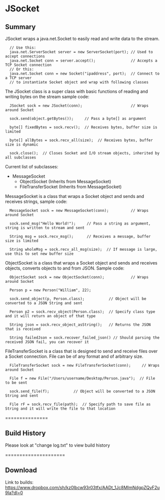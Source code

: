 JSocket
===============


Summary
----------

JSocket wraps a java.net.Socket to easily read and write data to the stream.

      // Use this:
      java.net.ServerSocket server = new ServerSocket(port); // Used to accept connections
      java.net.Socket conn = server.accept();                // Accepts a TCP Socket connection
      // Or this:
      java.net.Socket conn = new Socket("ipaddress", port);  // Connect to a TCP server
      // to instantiate Socket object and wrap with following classes


The JSocket class is a super class with basic functions of reading and writing bytes on the stream
sample code:

      JSocket sock = new JSocket(conn);                      // Wraps around Socket
      
      sock.send(object.getBytes());     // Pass a byte[] as argument
      
      byte[] fixedBytes = sock.recv();  // Receives bytes, buffer size is limited
      
      byte[] allBytes = sock.recv_all(size);  // Receives bytes, buffer size is dynamic
      
      sock.close();  // Closes Socket and I/O stream objects, inherited by all subclasses

Current list of subclasses:

- MessageSocket
  - ObjectSocket (Inherits from MessageSocket)
  - FileTransferSocket (Inherits from MessageSocket)
   
MessageSocket is a class that wraps a Socket object and sends and receives strings, sample code:

      MessageSocket sock = new MessageSocket(conn);          // Wraps around Socket
  
      sock.send_msg("Hello World!");     // Pass a string as argument, string is written to stream and sent
  
      String msg = sock.recv_msg();      // Receives a message, buffer size is limited
  
      String wholeMsg = sock.recv_all_msg(size);  // If message is large, use this to set new buffer size
      
ObjectSocket is a class that wraps a Socket object and sends and receives objects, converts objects to and from JSON.
Sample code:

      ObjectSocket sock = new ObjectSocket(conn);            // Wraps around Socket
      
      Person p = new Person("William", 22);
      
      sock.send_object(p, Person.class);           // Object will be converted to a JSON String and sent
      
      Person p2 = sock.recv_object(Person.class);  // Specify class type and it will return an object of that type
      
      String json = sock.recv_object_asString();   // Returns the JSON that is received
      
      String failedJson = sock.recover_failed_json() // Should parsing the received JSON fail, you can recover it

FileTransferSocket is a class that is designed to send and receive files over a Socket connection. File can be of any format and of arbitrary size.

      FileTransferSocket sock = new FileTransferSocket(conn);     // Wraps around Socket
      
      File f = new File("/Users/username/Desktop/Person.java");  // File to be sent
      
      sock.send_file(f);           // Object will be converted to a JSON String and sent
      
      File rF = sock.recv_file(path);  // Specify path to save file as String and it will write the file to that location

===============


Build History
--------------

Please look at "change log.txt" to view build history
   
=====================


Download
-----------

Link to builds: https://www.dropbox.com/sh/kz0lbcw93r03tfx/AADt_1Jc8MImNdgpZQyF2u9Ia?dl=0
